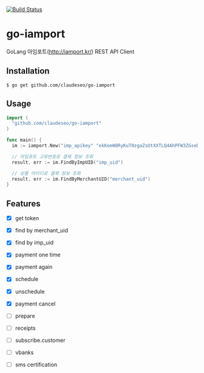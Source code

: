 [![Build Status](https://travis-ci.org/ClaudeSeo/go-iamport.svg?branch=master)](https://travis-ci.org/ClaudeSeo/go-iamport)

# go-iamport
GoLang 아임포트(http://iamport.kr/) REST API Client

## Installation
```shell
$ go get github.com/claudeseo/go-iamport
```

## Usage
```go
import (
  "github.com/claudeseo/go-iamport"
)

func main() {
  im := iamport.New("imp_apikey" "ekKoeW8RyKuT0zgaZsUtXXTLQ4AhPFW3ZGseDA6bkA5lamv9OqDMnxyeB9wqOsuO9W3Mx9YSJ4dTqJ3f")

  // 아임포트 고유번호로 결제 정보 조회
  result, err := im.FindByImpUID("imp_uid")

  // 상품 아이디로 결제 정보 조회
  result, err := im.FindByMerchantUID("merchant_uid")
}
```

## Features
- [x] get token
- [x] find by merchant_uid
- [x] find by imp_uid
- [x] payment one time
- [x] payment again
- [x] schedule
- [x] unschedule
- [x] payment cancel
- [ ] prepare
- [ ] receipts
- [ ] subscribe.customer
- [ ] vbanks
- [ ] sms certification


